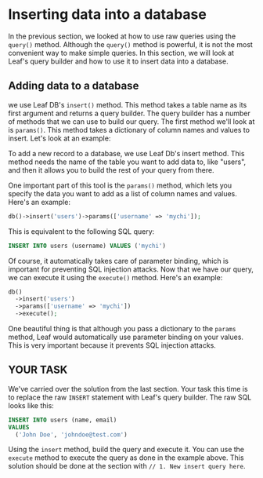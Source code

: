 # Inserting data into a database

In the previous section, we looked at how to use raw queries using the `query()` method. Although the `query()` method is powerful, it is not the most convenient way to make simple queries. In this section, we will look at Leaf's query builder and how to use it to insert data into a database.

## Adding data to a database

 we use Leaf DB's `insert()` method. This method takes a table name as its first argument and returns a query builder. The query builder has a number of methods that we can use to build our query. The first method we'll look at is `params()`. This method takes a dictionary of column names and values to insert. Let's look at an example:

To add a new record to a database, we use Leaf Db's insert method. This method needs the name of the table you want to add data to, like "users", and then it allows you to build the rest of your query from there.

One important part of this tool is the `params()` method, which lets you specify the data you want to add as a list of column names and values. Here's an example:

```php
db()->insert('users')->params(['username' => 'mychi']);
```

This is equivalent to the following SQL query:

```sql
INSERT INTO users (username) VALUES ('mychi')
```

Of course, it automatically takes care of parameter binding, which is important for preventing SQL injection attacks. Now that we have our query, we can execute it using the `execute()` method. Here's an example:

```php
db()
  ->insert('users')
  ->params(['username' => 'mychi'])
  ->execute();
```

One beautiful thing is that although you pass a dictionary to the `params` method, Leaf would automatically use parameter binding on your values. This is very important because it prevents SQL injection attacks.

## YOUR TASK

We've carried over the solution from the last section. Your task this time is to replace the raw `INSERT` statement with Leaf's query builder. The raw SQL looks like this:

```sql
INSERT INTO users (name, email)
VALUES
  ('John Doe', 'johndoe@test.com')
```

Using the `insert` method, build the query and execute it. You can use the `execute` method to execute the query as done in the example above. This solution should be done at the section with `// 1. New insert query here`.
